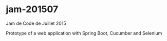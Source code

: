 # jam-201507

Jam de Code de Juillet 2015

Prototype of a web application with Spring Boot, Cucumber and Selenium